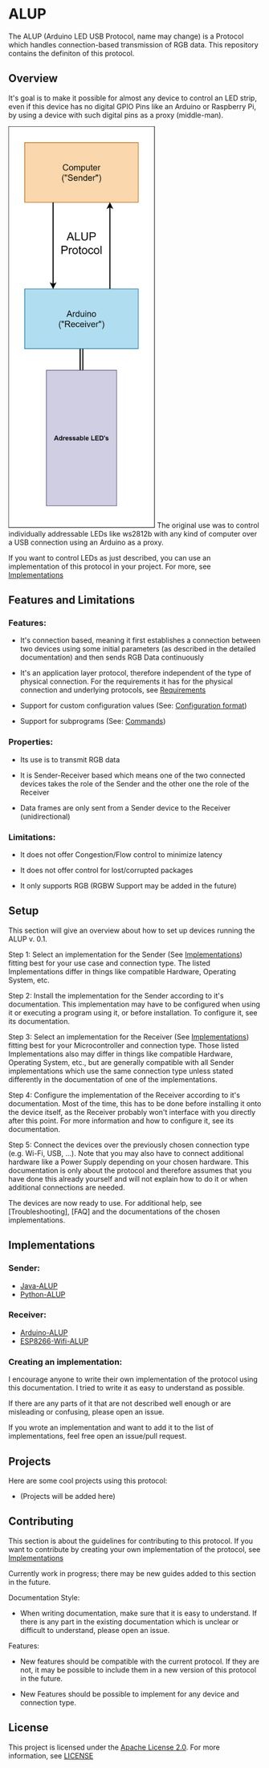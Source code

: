 # ALUP

The ALUP (Arduino LED USB Protocol, name may change) is a Protocol which handles connection-based transmission of RGB data.
This repository contains the definiton of this protocol.
## Overview

It's goal is to make it possible for almost any device to control an LED strip, even if this device has no digital GPIO Pins like an
Arduino or Raspberry Pi, by using a device with such digital pins as a proxy (middle-man).

<img src="Documentation/media/general/en/Protocol Overview.svg" alt="General Protocol Overview" height=800px>
The original use was to control individually addressable LEDs like ws2812b with
any kind of computer over a USB connection using an Arduino as a proxy.

If you want to control LEDs as just described, you can use an implementation of this protocol in your project. For more, see [Implementations](#Implementations_link)


## Features and Limitations
### Features:
- It's connection based, meaning it first establishes a connection between two devices using some
    initial parameters (as described in the detailed documentation) and then sends RGB Data continuously

- It's an application layer protocol, therefore independent of the type of physical connection.
    For the requirements it has for the physical connection and underlying protocols, see [Requirements](https://github.com/Skyfighter64/ALUP/blob/master/Documentation/Documentation_en-us.md#requirements)

- Support for custom configuration values (See: [Configuration format](https://github.com/Skyfighter64/ALUP/blob/master/Documentation/Documentation_en-us.md#commands))
- Support for subprograms (See: [Commands](https://github.com/Skyfighter64/ALUP/blob/master/Documentation/Documentation_en-us.md#commands))


### Properties:
- Its use is to transmit RGB data
- It is Sender-Receiver based which means one of the two connected devices takes the role of the Sender
    and the other one the role of the Receiver

- Data frames are only sent from a Sender device to the Receiver (unidirectional)


### Limitations:
- It does not offer Congestion/Flow control to minimize latency
- It does not offer control for lost/corrupted packages

- It only supports RGB (RGBW Support may be added in the future)



## <a name="setup_link"></a>Setup

This section will give an overview about how to set up devices running the ALUP v. 0.1.


Step 1: Select an implementation for the Sender (See [Implementations](#Implementations_link)) fitting best for your use case and connection type.
        The listed Implementations differ in things like compatible Hardware, Operating System, etc.

Step 2: Install the implementation for the Sender according to it's documentation. This implementation may have to be configured when using it or executing a program
        using it, or before installation. To configure it, see its documentation.


Step 3: Select an implementation for the Receiver (See [Implementations](#Implementations_link)) fitting best for your Microcontroller and connection type.
        Those listed Implementations also may differ in things like compatible Hardware, Operating System, etc., but are generally compatible with all Sender
        implementations which use the same connection type unless stated differently in the documentation of one of the implementations.

Step 4: Configure the implementation of the Receiver according to it's documentation. Most of the time, this has to be done before installing it onto the device itself, as the Receiver
        probably won't interface with you directly after this point. For more information and how to configure it, see its documentation.

Step 5: Connect the devices over the previously chosen connection type (e.g. Wi-Fi, USB, ...).
        Note that you may also have to connect additional hardware like a Power Supply depending on your chosen hardware. This documentation is only about the protocol and therefore assumes
        that you have done this already yourself and will not explain how to do it or when additional connections are needed.


The devices are now ready to use. For additional help, see [Troubleshooting], [FAQ] and the documentations of the chosen implementations.




## <a name="Implementations_link"></a>Implementations
### Sender:
- [Java-ALUP](https://github.com/Skyfighter64/Java-ALUP "Java Implementation of the ALUP")
- [Python-ALUP](https://github.com/Skyfighter64/Python-ALUP)

### Receiver:
- [Arduino-ALUP](https://github.com/Skyfighter64/Arduino-ALUP "Arduino Implementation of the ALUP")
- [ESP8266-Wifi-ALUP](https://github.com/Skyfighter64/ESP8266-WiFi-ALUP "ESP8266 Implementation of the ALUP")


### <a name="Creating_An_Implementation_link"></a>Creating an implementation:

I encourage anyone to write their own implementation of the protocol using this documentation. I tried to write it as easy to understand as possible.

If there are any parts of it that are not described well enough or are misleading or confusing, please open an issue.

If you wrote an implementation and want to add it to the list of implementations, feel free open an issue/pull request.



## <a name="Projects_link"></a>Projects
Here are some cool projects using this protocol:
- (Projects will be added here)


## <a name="Contributing_link"></a>Contributing

This section is about the guidelines for contributing to this protocol. If you want to contribute by creating your own implementation
of the protocol, see [Implementations](#Implementations_link)


Currently work in progress; there may be new guides added to this section in the future.

Documentation Style:
- When writing documentation, make sure that it is easy to understand. If there is any part in the existing documentation which is unclear or
    difficult to understand, please open an issue.

Features:
- New features should be compatible with the current protocol. If they are not, it may be possible to include them in a new version of
    this protocol in the future.

- New Features should be possible to implement for any device and connection type.




## License

This project is licensed under the [Apache License 2.0](https://www.apache.org/licenses/LICENSE-2.0). For more information, see [LICENSE](https://github.com/Skyfighter64/ALUP/blob/master/LICENSE)
